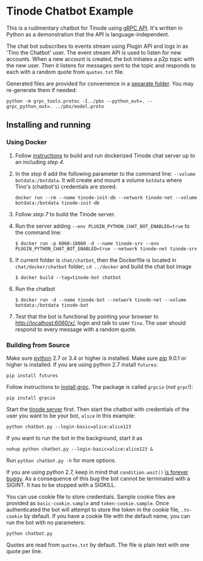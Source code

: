 # Tinode Chatbot Example

This is a rudimentary chatbot for Tinode using [gRPC API](../pbx/). It's written in Python as a demonstration
that the API is language-independent.

The chat bot subscribes to events stream using Plugin API and logs in as 'Tino the Chatbot' user. The event stream API is used to listen for new accounts. When a new account is created, the bot initiates a p2p topic with the new user. Then it listens for messages sent to the topic and responds to each with a random quote from `quotes.txt` file.

Generated files are provided for convenience in a [separate folder](../pbx). You may re-generate them if needed:
```
python -m grpc_tools.protoc -I../pbx --python_out=. --grpc_python_out=. ../pbx/model.proto
```

## Installing and running

### Using Docker

1. Follow [instructions](../docker/README.md) to build and run dockerized Tinode chat server up to an including _step 4_. 

2. In the _step 6_ add the following parameter to the command line: `--volume botdata:/botdata`. It will create and mount a volume `botdata` where Tino's (chatbot's) credentials are stored.
	```
	docker run --rm --name tinode-init-db --network tinode-net --volume botdata:/botdata tinode-init-db
	```

3. Follow _step 7_ to build the Tinode server. 
	
4. Run the server adding `--env PLUGIN_PYTHON_CHAT_BOT_ENABLED=true` to the command line:
	```
	$ docker run -p 6060:18080 -d --name tinode-srv --env PLUGIN_PYTHON_CHAT_BOT_ENABLED=true --network tinode-net tinode-srv
	```
	
5. If current folder is `chat/chatbot`, then the Dockerfile is located in `chat/docker/chatbot` folder; `cd ../docker` and build the chat bot image
	```
	$ docker build --tag=tinode-bot chatbot
	```
	
6. Run the chatbot
	```
	$ docker run -d --name tinode-bot --network tinode-net --volume botdata:/botdata tinode-bot
	```
	
7. Test that the bot is functional by pointing your browser to [http://localhost:6060/x/](http://localhost:6060/x/), login and talk to user `Tino`. The user should respond to every message with a random quote.

	
### Building from Source

Make sure [python](https://www.python.org/) 2.7 or 3.4 or higher is installed. Make sure [pip](https://pip.pypa.io/en/stable/installing/) 9.0.1 or higher is installed. If you are using python 2.7 install `futures`:
```
pip install futures
```

Follow instructions to [install grpc](https://grpc.io/docs/quickstart/python.html#install-grpc). The package is called `grpcio` (*not* `grpc`!):
```
pip install grpcio
```

Start the [tinode server](../INSTALL.md) first. Then start the chatbot with credentials of the user you want to be your bot, `alice` in this example:
```
python chatbot.py --login-basic=alice:alice123
```
If you want to run the bot in the background, start it as
```
nohup python chatbot.py --login-basic=alice:alice123 &
```
Run `python chatbot.py -h` for more options.

If you are using python 2.7, keep in mind that `condition.wait()` [is forever buggy](https://bugs.python.org/issue8844). As a consequence of this bug the bot cannot be terminated with a SIGINT. It has to be stopped with a SIGKILL.  

You can use cookie file to store credentials. Sample cookie files are provided as `basic-cookie.sample` and `token-cookie.sample`. Once authenticated the bot will attempt to store the token in the cookie file, `.tn-cookie` by default. If you have a cookie file with the default name, you can run the bot with no parameters:
```
python chatbot.py
```

Quotes are read from `quotes.txt` by default. The file is plain text with one quote per line.
